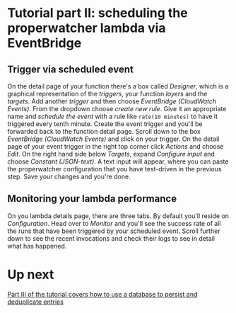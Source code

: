 # Tutorial part II: scheduling the properwatcher lambda via EventBridge

## Trigger via scheduled event

On the detail page of your function there's a box called _Designer_, which is a graphical representation of the _triggers_, your function _layers_ and the _targets_. Add another _trigger_ and then choose _EventBridge (CloudWatch Events)_. From the dropdown choose _create new rule_. Give it an appropriate name and _schedule the event_ with a rule like `rate(10 minutes)` to have it triggered every tenth minute. Create the event trigger and you'll be forwarded back to the function detail page. Scroll down to the box _EventBridge (CloudWatch Events)_ and click on your trigger. On the detail page of your event trigger in the right top corner click _Actions_ and choose _Edit_. On the right hand side below _Targets_, expand _Configure input_ and choose _Constant (JSON-text)_. A text input will appear, where you can paste the properwatcher configuration that you have test-driven in the previous step. Save your changes and you're done.

## Monitoring your lambda performance

On you lambda details page, there are three tabs. By default you'll reside on _Configuration_. Head over to _Monitor_ and you'll see the success rate of all the runs that have been triggered by your scheduled event. Scroll further down to see the recent invocations and check their logs to see in detail what has happened.

# Up next

[Part III of the tutorial covers how to use a database to persist and deduplicate entries](3_dynamodb.md)
